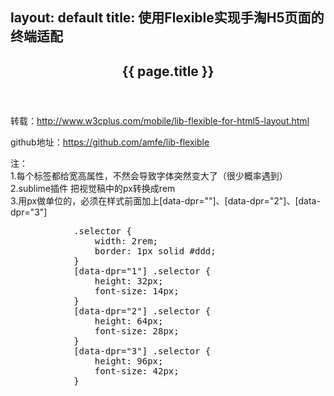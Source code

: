 layout: default
title: 使用Flexible实现手淘H5页面的终端适配
---

<header class="blog-header">
	<h2>{{ page.title }}</h2>
</header>
<!-- /header -->

<div class="blog-content">
	<p>
		转载：<a href="//www.w3cplus.com/mobile/lib-flexible-for-html5-layout.html" target="_blank">http://www.w3cplus.com/mobile/lib-flexible-for-html5-layout.html</a>
	</p>
	<p>
		github地址：<a href="https://github.com/amfe/lib-flexible" target="_blank">https://github.com/amfe/lib-flexible</a>
	</p>
	<p>
		注：<br>
		1.每个标签都给宽高属性，不然会导致字体突然变大了（很少概率遇到）<br>
		2.sublime插件 把视觉稿中的px转换成rem <br>	
		3.用px做单位的，必须在样式前面加上[data-dpr=""]、[data-dpr="2"]、[data-dpr="3"]
		<pre>
			.selector {
			    width: 2rem;
			    border: 1px solid #ddd;
			}
			[data-dpr="1"] .selector {
			    height: 32px;
			    font-size: 14px;
			}
			[data-dpr="2"] .selector {
			    height: 64px;
			    font-size: 28px;
			}
			[data-dpr="3"] .selector {
			    height: 96px;
			    font-size: 42px;
			}
		</pre>	<br>
	</p>
</div>